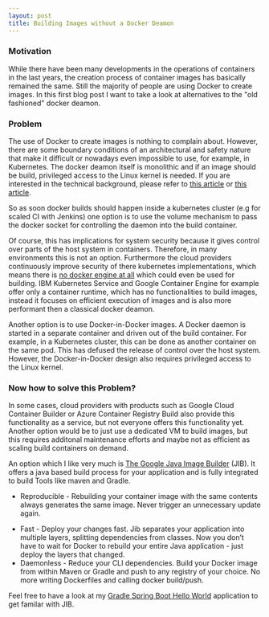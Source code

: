 ```yaml
---
layout: post
title: Building Images without a Docker Deamon
---
```


### Motivation
While there have been many developments in the operations of containers in the last years, the creation process of container images has basically remained the same. Still the majority of people are using Docker to create images. In this first blog post I want to take a look at alternatives to the "old fashioned" docker deamon.

### Problem
The use of Docker to create images is nothing to complain about. However, there are some boundary conditions of an architectural and safety nature that make it difficult or nowadays even impossible to use, for example, in Kubernetes. The docker deamon itself is monolithic and if an image should be build, privileged access to the Linux kernel is needed. If you are interested in the technical background, please refer to [this article](https://blog.jessfraz.com/post/building-container-images-securely-on-kubernetes/) or [this article](https://jpetazzo.github.io/2015/09/03/do-not-use-docker-in-docker-for-ci/).

So as soon docker builds should happen inside a kubernetes cluster (e.g for scaled CI with Jenkins) one option is to use the volume mechanism to pass the docker socket for controlling the daemon into the build container.

Of course, this has implications for system security because it gives control over parts of the host system in containers. Therefore, in many environments this is not an option. Furthermore the cloud providers continuously improve security of there kubernetes implementations, which means there is [no docker engine at all](https://cloud.google.com/blog/products/containers-kubernetes/containerd-available-for-beta-testing-in-google-kubernetes-engine) which could even be used for building. IBM Kubernetes Service and Google Container Engine for example offer only a container runtime, which has no functionalities to build images, instead it focuses on efficient execution of images and is also more performant then a classical docker deamon.

Another option is to use Docker-in-Docker images. A Docker daemon is started in a separate container and driven out of the build container. For example, in a Kubernetes cluster, this can be done as another container on the same pod. This has defused the release of control over the host system. However, the Docker-in-Docker design also requires privileged access to the Linux kernel.

### Now how to solve this Problem?

In some cases, cloud providers with products such as Google Cloud Container Builder or Azure Container Registry Build also provide this functionality as a service, but not everyone offers this functionality yet. Another option would be to just use a dedicated VM to build images, but this requires additonal maintenance efforts and maybe not as efficient as scaling build containers on demand.

An option which I like very much is [The Google Java Image Builder](https://github.com/GoogleContainerTools/jib) (JIB). It offers a java based build process for your application and is fully integrated to build Tools like maven and Gradle. 

* Reproducible - Rebuilding your container image with the same contents always generates the same image. Never trigger an unnecessary update again.
- Fast - Deploy your changes fast. Jib separates your application into multiple layers, splitting dependencies from classes. Now you don’t have to wait for Docker to rebuild your entire Java application - just deploy the layers that changed.
- Daemonless - Reduce your CLI dependencies. Build your Docker image from within Maven or Gradle and push to any registry of your choice. No more writing Dockerfiles and calling docker build/push.

Feel free to have a look at my [Gradle Spring Boot Hello World](https://github.com/gluehbirnenkopf/Gradle) application to get familar with JIB.
